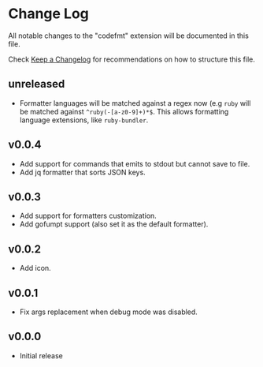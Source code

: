 # Change Log

All notable changes to the "codefmt" extension will be documented in this file.

Check [Keep a Changelog](http://keepachangelog.com/) for recommendations on how
to structure this file.

## unreleased

- Formatter languages will be matched against a regex now (e.g `ruby` will be
  matched against `^ruby(-[a-z0-9]+)*$`. This allows formatting language
  extensions, like `ruby-bundler`.

## v0.0.4

- Add support for commands that emits to stdout but cannot save to file.
- Add jq formatter that sorts JSON keys.

## v0.0.3

- Add support for formatters customization.
- Add gofumpt support (also set it as the default formatter).

## v0.0.2

- Add icon.

## v0.0.1

- Fix args replacement when debug mode was disabled.

## v0.0.0

- Initial release
